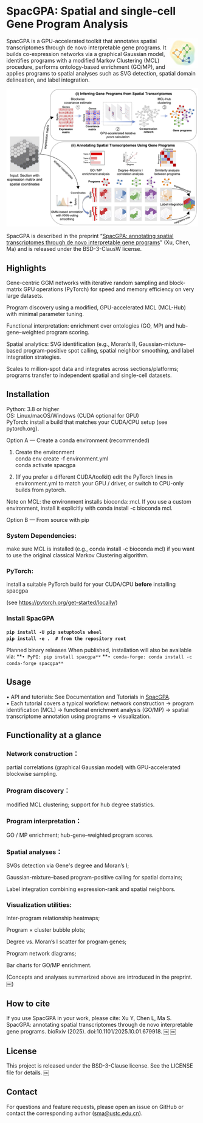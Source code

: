 
# SpacGPA: Spatial and single-cell Gene Program Analysis

<img src="assets/SpacGPA_Logo.png" alt="SpacGPA logo" align="right" width="80" />

SpacGPA is a GPU-accelerated toolkit that annotates spatial transcriptomes through de novo interpretable gene programs. It builds co-expression networks via a graphical Gaussian model, identifies programs with a modified Markov Clustering (MCL) procedure, performs ontology-based enrichment (GO/MP), and applies programs to spatial analyses such as SVG detection, spatial domain delineation, and label integration.

<p align="center">
  <img src="assets/SpacGPA_Workflow.png" alt="SpacGPA workflow" width="600" />
</p>

SpacGPA is described in the preprint “[SpacGPA: annotating spatial transcriptomes through de novo interpretable gene programs](https://www.biorxiv.org/doi/10.1101/2025.10.01.679918)” (Xu, Chen, Ma) and is released under the BSD-3-ClausW license.

## Highlights

Gene-centric GGM networks with iterative random sampling and block-matrix GPU operations (PyTorch) for speed and memory efficiency on very large datasets.

Program discovery using a modified, GPU-accelerated MCL (MCL-Hub) with minimal parameter tuning.

Functional interpretation: enrichment over ontologies (GO, MP) and hub-gene–weighted program scoring.

Spatial analytics: SVG identification (e.g., Moran’s I), Gaussian-mixture–based program-positive spot calling, spatial neighbor smoothing, and label integration strategies.

Scales to million-spot data and integrates across sections/platforms; programs transfer to independent spatial and single-cell datasets.

## Installation

Python: 3.8 or higher  
OS: Linux/macOS/Windows (CUDA optional for GPU)  
PyTorch: install a build that matches your CUDA/CPU setup (see pytorch.org).  

Option A — Create a conda environment (recommended)

1) Create the environment  
conda env create -f environment.yml  
conda activate spacgpa  

2) (If you prefer a different CUDA/toolkit) edit the PyTorch lines in environment.yml
to match your GPU / driver, or switch to CPU-only builds from pytorch.

Note on MCL: the environment installs bioconda::mcl. If you use a custom environment, install it explicitly with
conda install -c bioconda mcl.

Option B — From source with pip

### System Dependencies: 

make sure MCL is installed (e.g., conda install -c bioconda mcl) if you want to use the original classical Markov Clustering algorithm.

### PyTorch: 

install a suitable PyTorch build for your CUDA/CPU **before** installing spacgpa

(see <https://pytorch.org/get-started/locally/>)

### Install SpacGPA

**`pip install -U pip setuptools wheel`**  
**`pip install -e .  # from the repository root`**

Planned binary releases
When published, installation will also be available via:
**`• PyPI: pip install spacgpa**`
**`• conda-forge: conda install -c conda-forge spacgpa**`

## Usage

 • API and tutorials: See Documentation and Tutorials in [SpacGPA](https://spacgpa.readthedocs.io).<br>
 • Each tutorial covers a typical workflow: network construction → program identification (MCL) → functional enrichment analysis (GO/MP) → spatial transcriptome annotation using programs → visualization.

## Functionality at a glance

### Network construction：

partial correlations (graphical Gaussian model) with GPU-accelerated blockwise sampling.

### Program discovery：

modified MCL clustering; support for hub degree statistics.

### Program interpretation：

GO / MP enrichment; hub-gene–weighted program scores.

### Spatial analyses：

SVGs detection via Gene's degree and Moran’s I;

Gaussian-mixture–based program-positive calling for spatial domains;

Label integration combining expression-rank and spatial neighbors.

### Visualization utilities:

Inter-program relationship heatmaps;

Program × cluster bubble plots;

Degree vs. Moran’s I scatter for program genes;

Program network diagrams;

Bar charts for GO/MP enrichment.

(Concepts and analyses summarized above are introduced in the preprint.  ￼)

## How to cite

If you use SpacGPA in your work, please cite:
Xu Y, Chen L, Ma S. SpacGPA: annotating spatial transcriptomes through de novo interpretable gene programs. bioRxiv (2025). doi:10.1101/2025.10.01.679918.  ￼  ￼

## License

This project is released under the BSD-3-Clause license. See the LICENSE file for details.  ￼

## Contact

For questions and feature requests, please open an issue on GitHub or contact the corresponding author (<sma@ustc.edu.cn>).
